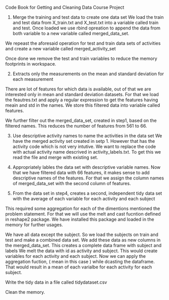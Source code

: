 Code Book for Getting and Cleaning Data Course Project

1. Merge the training and test data to create one data set
We load the train and test data from X_train.txt and X_test.txt into a variable called train and test.
Once loaded we use rbind opreation to append the data from both variable to a new variable called
merged_data_set.

We repeast the aforesaid operation for test and train data sets of activities and create a new variable
called merged_activity_set

Once done we remove the test and train variables to reduce the memory footprints in workspace.


2. Extracts only the measurements on the mean and standard deviation for each measurement

There are lot of features for which data is available, out of that we are interested only in mean and 
standard deviation datasets. For that we load the feautres.txt and apply a regular expression to get the 
features having meain and std in the names. We store this filtered data into variable called features.

We further filter out the merged_data_set, created in step1, based on the filtered names. This reduces the number of features from 561 to 66.

3. Use descriptive activity names to name the activities in the data set
We have the merged activity set created in setp 1. However that has the activity code which is not very
intutive. We want to replace the code with actual activity name descrived in activity_labels.txt. To get
this we read the file and merge with existing set.

4. Appropriately lables the data set with descriptive variable names.
Now that we have filtered data with 66 features, it makes sense to add descriptive names of the features. For that we assign the column names of merged_data_set with the second column of features.

5. From the data set in step4, creates a second, independent tidy data set with the average of each variable for each activity and each subject

This required some aggregation for each of the dimentions mentioned the problem statement. For that we 
will use the melt and cast fucntion defined in reshape2 package. We have installed this package and 
loaded in the memory for further usages.

We have all data except the subject. So we load the subjects on train and test and make a combined data
set. We add these data as new columns in the merged_data_set. This creates a complete data frame with 
subject and labels 
We melt the data with id as activity and subject. This would create variables for each activity and each subject. Now we can apply the aggregation fuction, ( mean in this case ) while dcasting the dataframe. That
would result in a mean of each varialbe for each activity for each subject. 

Write the tidy data in a file called tidydataset.csv

Clean the memory.

